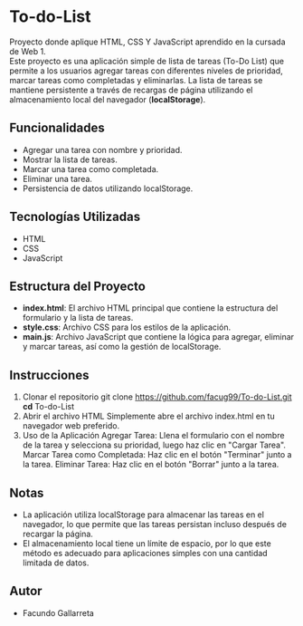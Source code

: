 # To-do-List
Proyecto donde aplique HTML, CSS Y JavaScript aprendido en la cursada de Web 1.<br>
Este proyecto es una aplicación simple de lista de tareas (To-Do List) que permite a los usuarios agregar tareas con diferentes niveles de prioridad, marcar tareas como completadas y eliminarlas. La lista de tareas se mantiene persistente a través de recargas de página utilizando el almacenamiento local del navegador (__localStorage__).

## Funcionalidades
- Agregar una tarea con nombre y prioridad.
- Mostrar la lista de tareas.
- Marcar una tarea como completada.
- Eliminar una tarea.
- Persistencia de datos utilizando localStorage.
## Tecnologías Utilizadas
- HTML
- CSS
- JavaScript

## Estructura del Proyecto
- __index.html__: El archivo HTML principal que contiene la estructura del formulario y la lista de tareas.
- __style.css__: Archivo CSS para los estilos de la aplicación.
- __main.js__: Archivo JavaScript que contiene la lógica para agregar, eliminar y marcar tareas, así como la gestión de localStorage.
## Instrucciones
1. Clonar el repositorio
git clone https://github.com/facug99/To-do-List.git<br>
__cd__ To-do-List
2. Abrir el archivo HTML
Simplemente abre el archivo index.html en tu navegador web preferido.
3. Uso de la Aplicación
Agregar Tarea: Llena el formulario con el nombre de la tarea y selecciona su prioridad, luego haz clic en "Cargar Tarea".
Marcar Tarea como Completada: Haz clic en el botón "Terminar" junto a la tarea.
Eliminar Tarea: Haz clic en el botón "Borrar" junto a la tarea.
## Notas
- La aplicación utiliza localStorage para almacenar las tareas en el navegador, lo que permite que las tareas persistan incluso después de recargar la página.
- El almacenamiento local tiene un límite de espacio, por lo que este método es adecuado para aplicaciones simples con una cantidad limitada de datos.
## Autor
- Facundo Gallarreta

